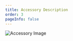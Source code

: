 ```yaml
---
title: Accessory Description
order: 3
pageInfo: false
---
```



![Accessory Image](/image/dk60p.jpg)